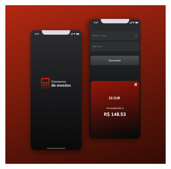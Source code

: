   <img src="https://github.com/ItamarJoire/RN-conversor-de-moedas/blob/master/banner.png" align="center" width="525" height="500">
